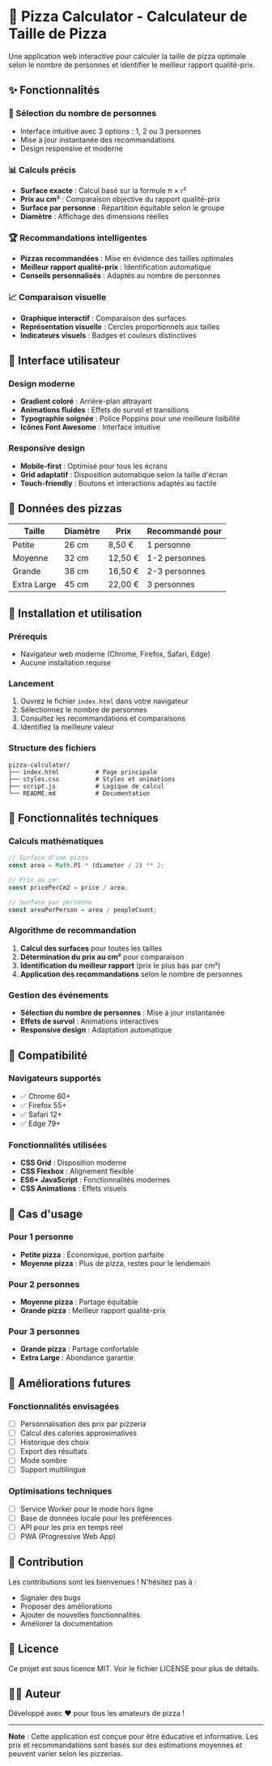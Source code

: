 # 🍕 Pizza Calculator - Calculateur de Taille de Pizza

Une application web interactive pour calculer la taille de pizza optimale selon le nombre de personnes et identifier le meilleur rapport qualité-prix.

## ✨ Fonctionnalités

### 🎯 Sélection du nombre de personnes
- Interface intuitive avec 3 options : 1, 2 ou 3 personnes
- Mise à jour instantanée des recommandations
- Design responsive et moderne

### 📊 Calculs précis
- **Surface exacte** : Calcul basé sur la formule π × r²
- **Prix au cm²** : Comparaison objective du rapport qualité-prix
- **Surface par personne** : Répartition équitable selon le groupe
- **Diamètre** : Affichage des dimensions réelles

### 🏆 Recommandations intelligentes
- **Pizzas recommandées** : Mise en évidence des tailles optimales
- **Meilleur rapport qualité-prix** : Identification automatique
- **Conseils personnalisés** : Adaptés au nombre de personnes

### 📈 Comparaison visuelle
- **Graphique interactif** : Comparaison des surfaces
- **Représentation visuelle** : Cercles proportionnels aux tailles
- **Indicateurs visuels** : Badges et couleurs distinctives

## 🎨 Interface utilisateur

### Design moderne
- **Gradient coloré** : Arrière-plan attrayant
- **Animations fluides** : Effets de survol et transitions
- **Typographie soignée** : Police Poppins pour une meilleure lisibilité
- **Icônes Font Awesome** : Interface intuitive

### Responsive design
- **Mobile-first** : Optimisé pour tous les écrans
- **Grid adaptatif** : Disposition automatique selon la taille d'écran
- **Touch-friendly** : Boutons et interactions adaptés au tactile

## 🧮 Données des pizzas

| Taille | Diamètre | Prix | Recommandé pour |
|--------|----------|------|-----------------|
| Petite | 26 cm | 8,50 € | 1 personne |
| Moyenne | 32 cm | 12,50 € | 1-2 personnes |
| Grande | 38 cm | 16,50 € | 2-3 personnes |
| Extra Large | 45 cm | 22,00 € | 3 personnes |

## 🚀 Installation et utilisation

### Prérequis
- Navigateur web moderne (Chrome, Firefox, Safari, Edge)
- Aucune installation requise

### Lancement
1. Ouvrez le fichier `index.html` dans votre navigateur
2. Sélectionnez le nombre de personnes
3. Consultez les recommandations et comparaisons
4. Identifiez la meilleure valeur

### Structure des fichiers
```
pizza-calculator/
├── index.html          # Page principale
├── styles.css          # Styles et animations
├── script.js           # Logique de calcul
└── README.md           # Documentation
```

## 🔧 Fonctionnalités techniques

### Calculs mathématiques
```javascript
// Surface d'une pizza
const area = Math.PI * (diameter / 2) ** 2;

// Prix au cm²
const pricePerCm2 = price / area;

// Surface par personne
const areaPerPerson = area / peopleCount;
```

### Algorithme de recommandation
1. **Calcul des surfaces** pour toutes les tailles
2. **Détermination du prix au cm²** pour comparaison
3. **Identification du meilleur rapport** (prix le plus bas par cm²)
4. **Application des recommandations** selon le nombre de personnes

### Gestion des événements
- **Sélection du nombre de personnes** : Mise à jour instantanée
- **Effets de survol** : Animations interactives
- **Responsive design** : Adaptation automatique

## 📱 Compatibilité

### Navigateurs supportés
- ✅ Chrome 60+
- ✅ Firefox 55+
- ✅ Safari 12+
- ✅ Edge 79+

### Fonctionnalités utilisées
- **CSS Grid** : Disposition moderne
- **CSS Flexbox** : Alignement flexible
- **ES6+ JavaScript** : Fonctionnalités modernes
- **CSS Animations** : Effets visuels

## 🎯 Cas d'usage

### Pour 1 personne
- **Petite pizza** : Économique, portion parfaite
- **Moyenne pizza** : Plus de pizza, restes pour le lendemain

### Pour 2 personnes
- **Moyenne pizza** : Partage équitable
- **Grande pizza** : Meilleur rapport qualité-prix

### Pour 3 personnes
- **Grande pizza** : Partage confortable
- **Extra Large** : Abondance garantie

## 🔮 Améliorations futures

### Fonctionnalités envisagées
- [ ] Personnalisation des prix par pizzeria
- [ ] Calcul des calories approximatives
- [ ] Historique des choix
- [ ] Export des résultats
- [ ] Mode sombre
- [ ] Support multilingue

### Optimisations techniques
- [ ] Service Worker pour le mode hors ligne
- [ ] Base de données locale pour les préférences
- [ ] API pour les prix en temps réel
- [ ] PWA (Progressive Web App)

## 🤝 Contribution

Les contributions sont les bienvenues ! N'hésitez pas à :
- Signaler des bugs
- Proposer des améliorations
- Ajouter de nouvelles fonctionnalités
- Améliorer la documentation

## 📄 Licence

Ce projet est sous licence MIT. Voir le fichier LICENSE pour plus de détails.

## 👨‍💻 Auteur

Développé avec ❤️ pour tous les amateurs de pizza !

---

**Note** : Cette application est conçue pour être éducative et informative. Les prix et recommandations sont basés sur des estimations moyennes et peuvent varier selon les pizzerias.
